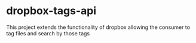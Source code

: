 # dropbox-tags-api
This project extends the functionality of dropbox allowing the consumer to tag files and search by those tags
